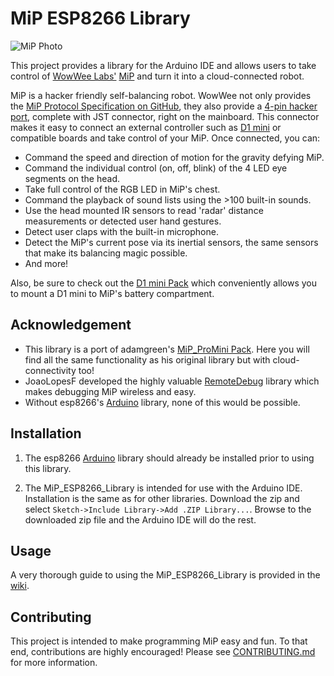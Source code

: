 # MiP ESP8266 Library
![MiP Photo](https://github.com/WowWeeLabs/MiP-BLE-Protocol/blob/master/Images/MiP.png)<br>

This project provides a library for the Arduino IDE and allows users to take control of [WowWee Labs'](https://github.com/WowWeeLabs/)  [MiP](https://wowwee.com/mip) and turn it into a cloud-connected robot.

MiP is a hacker friendly self-balancing robot. WowWee not only provides the [MiP Protocol Specification on GitHub](https://github.com/WowWeeLabs/MiP-BLE-Protocol), they also provide a [4-pin hacker port](https://cdn.sparkfun.com/assets/learn_tutorials/2/8/5/HackingPortAnnotated.png), complete with JST connector, right on the mainboard. This connector makes it easy to connect an external controller such as [D1 mini](https://wiki.wemos.cc/products:d1:d1_mini) or compatible boards and take control of your MiP. Once connected, you can:
* Command the speed and direction of motion for the gravity defying MiP.
* Command the individual control (on, off, blink) of the 4 LED eye segments on the head.
* Take full control of the RGB LED in MiP's chest.
* Command the playback of sound lists using the >100 built-in sounds.
* Use the head mounted IR sensors to read 'radar' distance measurements or detected user hand gestures.
* Detect user claps with the built-in microphone.
* Detect the MiP's current pose via its inertial sensors, the same sensors that make its balancing magic possible.
* And more!

Also, be sure to check out the [D1 mini Pack](https://github.com/Tiogaplanet/MiP_D1-mini-Pack) which conveniently allows you to mount a D1 mini to MiP's battery compartment.

## Acknowledgement
* This library is a port of adamgreen's [MiP_ProMini Pack](https://github.com/adamgreen/MiP_ProMini-Pack).  Here you will find all the  same functionality as his original library but with cloud-connectivity too!<br>
* JoaoLopesF developed the highly valuable [RemoteDebug](https://github.com/JoaoLopesF/RemoteDebug) library which makes debugging MiP wireless and easy.
* Without esp8266's [Arduino](https://github.com/esp8266/Arduino) library, none of this would be possible.

## Installation
1. The esp8266 [Arduino](https://github.com/esp8266/Arduino) library should already be installed prior to using this library.

2. The MiP_ESP8266_Library is intended for use with the Arduino IDE.  Installation is the same as for other libraries.  Download the zip and select `Sketch->Include Library->Add .ZIP Library...`.  Browse to the downloaded zip file and the Arduino IDE will do the rest.

## Usage
A very thorough guide to using the MiP_ESP8266_Library is provided in the [wiki](https://github.com/Tiogaplanet/MiP_ESP8266_Library/wiki).

## Contributing
This project is intended to make programming MiP easy and fun.  To that end, contributions are highly encouraged!  Please see [CONTRIBUTING.md](https://github.com/Tiogaplanet/MiP_ESP8266_Library/blob/master/CONTRIBUTING.md) for more information.
